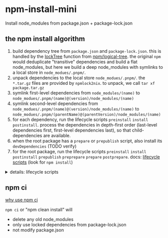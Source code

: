 # npm-install-mini

Install node_modules from package.json + package-lock.json

## the npm install algorithm

1. build dependency tree from `package.json` and `package-lock.json`. this is handled by the [lockTree](src/lockTree.js) function from [npm/logical-tree](https://github.com/npm/logical-tree). the original `npm` would deduplicate "transitive" dependencies and build a flat node_modules, but here we build a deep node_modules with symlinks to a local store in `node_modues/.pnpm/`.
1. unpack dependencies to the local store `node_modues/.pnpm/`. the `*.tar.gz` files are provided by `npmlock2nix`. to unpack, we call `tar xf package.tar.gz`
1. symlink first-level dependencies from `node_modules/(name)` to `node_modues/.pnpm/(name)@(version)/node_modules/(name)`
1. symlink second-level dependencies from `node_modues/.pnpm/(name)@(version)/node_modules/(name)` to `node_modues/.pnpm/(parentName)@(parentVersion)/node_modules/(name)`
1. for each dependency, run the lifecycle scripts `preinstall` `install` `postinstall`. process the dependencies in depth-first order (last-level dependencies first, first-level dependencies last), so that child-dependencies are available.
1. when the root package has a `prepare` or `prepublish` script, also install its `devDependencies` (TODO verify)
1. for the root package, run the lifecycle scripts `preinstall` `install` `postinstall` `prepublish` `preprepare` `prepare` `postprepare`. docs: [lifecycle scripts](https://docs.npmjs.com/cli/v7/using-npm/scripts#life-cycle-scripts) (look for `npm install`)

<details>
<summary>details: lifecycle scripts</summary>

test file: `package/package.json`

```json
{
  "name": "test-lifecycle-scripts",
  "version": "1.0.0",
  "scripts": {
    "preinstall": "node -p \"require.resolve('test')\" >preinstall.txt",
    "install": "node -p \"require.resolve('test')\" >install.txt",
    "postinstall": "node -p \"require.resolve('test')\" >postinstall.txt",
    "prepublish": "echo hello >prepublish.txt",
    "preprepare": "echo hello >preprepare.txt",
    "prepare": "echo hello >prepare.txt",
    "postprepare": "echo hello >postprepare.txt"
  },
  "dependencies": {
    "test": "*"
  }
}
```

test file: `package.json`

```json
{
  "name": "test-project",
  "version": "1.0.0",
  "scripts": {
    "preinstall": "echo hello >preinstall.txt",
    "install": "echo hello >install.txt",
    "postinstall": "echo hello >postinstall.txt",
    "prepublish": "echo hello >prepublish.txt",
    "preprepare": "echo hello >preprepare.txt",
    "prepare": "echo hello >prepare.txt",
    "postprepare": "echo hello >postprepare.txt"
  },
  "dependencies": {
    "test-lifecycle-scripts": "file:package.tar.gz"
  }
}
```

```bash
# save package.json
mkdir package
# save package/package.json
rm package.tar.gz
tar czf package.tar.gz package
rm -rf node_modules
rm package-lock.json
npm init -y
npm i package.tar.gz
cat node_modules/*/*.txt
```

result

```
ls node_modules/*/*.txt -t -r | cat
node_modules/test-lifecycle-scripts/preinstall.txt
node_modules/test-lifecycle-scripts/install.txt
node_modules/test-lifecycle-scripts/postinstall.txt
```

```
cat node_modules/test-lifecycle-scripts/*.txt 
/tmp/test-project/node_modules/test/test.js
/tmp/test-project/node_modules/test/test.js
/tmp/test-project/node_modules/test/test.js
```

```
ls *.txt -t -r | cat
preinstall.txt
install.txt
postinstall.txt
prepublish.txt
preprepare.txt
prepare.txt
postprepare.txt
```
</details>

## npm ci

[why use npm ci](https://javascript.plainenglish.io/why-you-should-never-use-npm-install-in-your-ci-cd-pipelines-da0b89346d8d)

`npm ci` or "npm clean install" will
* delete any old node_modules
* only use locked dependencies from package-lock.json
* not modify package.json
